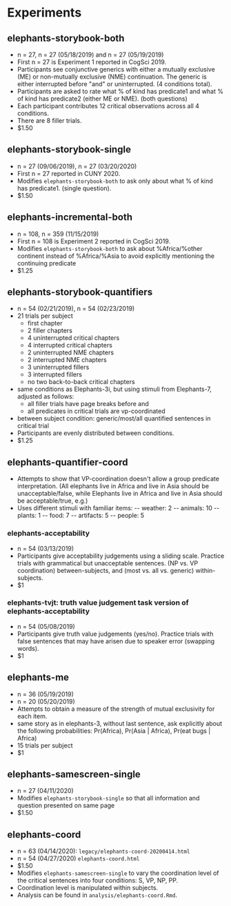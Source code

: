 # Experiments

## elephants-storybook-both
- n = 27, n = 27 (05/18/2019) and n = 27 (05/19/2019)
- First n = 27 is Experiment 1 reported in CogSci 2019.
- Participants see conjunctive generics with either a mutually exclusive (ME) or non-mutually exclusive (NME) continuation. The generic is either interrupted before "and" or uninterrupted. (4 conditions total).
- Participants are asked to rate what % of kind has predicate1 and what % of kind has predicate2 (either ME or NME). (both questions)
- Each participant contributes 12 critical observations across all 4 conditions.
- There are 8 filler trials.
- $1.50

## elephants-storybook-single
- n = 27 (09/06/2019), n = 27 (03/20/2020)
- First n = 27 reported in CUNY 2020.
- Modifies `elephants-storybook-both` to ask only about what % of kind has predicate1. (single question).
- $1.50

## elephants-incremental-both
- n = 108, n = 359 (11/15/2019)
- First n = 108 is Experiment 2 reported in CogSci 2019.
- Modifies `elephants-storybook-both` to ask about %Africa/%other continent instead of %Africa/%Asia to avoid explicitly mentioning the continuing predicate
- $1.25

## elephants-storybook-quantifiers
- n = 54 (02/21/2019), n = 54 (02/23/2019)
- 21 trials per subject
  - first chapter
  - 2 filler chapters
  - 4 uninterrupted critical chapters
  - 4 interrupted critical chapters
  - 2 uninterrupted NME chapters
  - 2 interrupted NME chapters
  - 3 uninterrupted fillers
  - 3 interrupted fillers
  - no two back-to-back critical chapters
- same conditions as Elephants-3i, but using stimuli from Elephants-7, adjusted as follows:
  - all filler trials have page breaks before and
  - all predicates in critical trials are vp-coordinated
- between subject condition: generic/most/all quantified sentences in critical trial
- Participants are evenly distributed between conditions.
- $1.25

## elephants-quantifier-coord
- Attempts to show that VP-coordination doesn't allow a group predicate interpretation. (All elephants live in Africa and live in Asia should be unacceptable/false, while Elephants live in Africa and live in Asia should be acceptable/true, e.g.)
- Uses different stimuli with familiar items:
-- weather: 2
-- animals: 10
-- plants: 1
-- food: 7
-- artifacts: 5
-- people: 5

### elephants-acceptability
- n = 54 (03/13/2019)
- Participants give acceptability judgements using a sliding scale. Practice trials with grammatical but unacceptable sentences. (NP vs. VP coordination) between-subjects, and (most vs. all vs. generic) within-subjects.
- $1

### elephants-tvjt: truth value judgement task version of elephants-acceptability
- n = 54 (05/08/2019)
- Participants give truth value judgements (yes/no). Practice trials with false sentences that may have arisen due to speaker error (swapping words).
- $1 

## elephants-me
- n = 36 (05/19/2019)
- n = 20 (05/20/2019)
- Attempts to obtain a measure of the strength of mutual exclusivity for each item.
- same story as in elephants-3, without last sentence, ask explicitly about the following probabilities: Pr(Africa), Pr(Asia | Africa), Pr(eat bugs | Africa)
- 15 trials per subject
- $1

## elephants-samescreen-single
- n = 27 (04/11/2020)
- Modifies `elephants-storybook-single` so that all information and question presented on same page
- $1.50

## elephants-coord
- n = 63 (04/14/2020): `legacy/elephants-coord-20200414.html`
- n = 54 (04/27/2020) `elephants-coord.html`
- $1.50
- Modifies `elephants-samescreen-single` to vary the coordination level of the critical sentences into four conditions: S, VP, NP, PP.
- Coordination level is manipulated within subjects.
- Analysis can be found in `analysis/elephants-coord.Rmd`.
